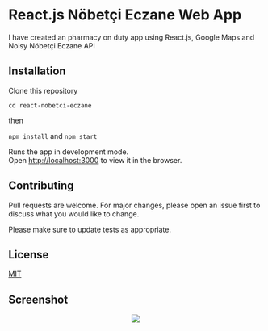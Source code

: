 # React.js Nöbetçi Eczane Web App

I have created an pharmacy on duty app using React.js, Google Maps and Noisy Nöbetçi Eczane API

## Installation

Clone this repository

```cd react-nobetci-eczane```

then

```npm install``` and ```npm start```

Runs the app in development mode.\
Open [http://localhost:3000](http://localhost:3000) to view it in the browser.

## Contributing
Pull requests are welcome. For major changes, please open an issue first to discuss what you would like to change.

Please make sure to update tests as appropriate.

## License
[MIT](https://choosealicense.com/licenses/mit/)

## Screenshot

<p align="center">
    <img src="/img/screenshot.png">
</p>
